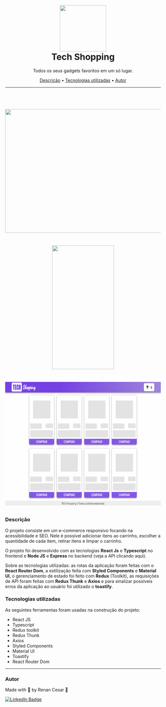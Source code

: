 
<h1 align="center">
 <img align="center" width="150" height="150" src="https://i.imgur.com/ngHfRyV.png"><br>
 Tech Shopping
</h1>

<p align="center">Todos os seus gadgets favoritos em um só lugar.</p>

<p align="center">
 <a href="#Descrição">Descrição</a> •
 <a href="#Tecnologias">Tecnologias utilizadas</a> •
 <a href="#autor">Autor</a>
</p>

---

<br>


<h1 align="center">  
  <p align="center">
  <img width="800" height="400" src="public/site.gif"><br><br>
  <img width="200" height="400" src="public/mobile.gif"><br><br>
  <img width="800" height="400" src="public/toast-erro.gif">
</p>

</h1>

<a id="Descrição"></a>
### Descrição

O projeto consiste em um e-commerce responsivo focando na acessibilidade e SEO. Nele é possível adicionar itens ao carrinho, escolher a quantidade de cada item, retirar itens e limpar o carrinho.

O projeto foi desenvolvido com as tecnologias **React Js** e **Typescript** no frontend e **Node JS** e **Express** no backend (veja a API clicando aqui). 

Sobre as tecnologias utilizadas: as rotas da aplicação foram feitas com o **React Router Dom**, a estilização feita com **Styled Components** e **Material UI**, o gerenciamento de estado foi feito com **Redux** (Toolkit), as requisições de API foram feitas com **Redux Thunk** e **Axios** e para sinalizar possíveis erros da aplicação ao usuário foi utilizado o **toastify**.

<a id="Tecnologias"></a>
### Tecnologias utilizadas

As seguintes ferramentas foram usadas na construção do projeto:

- React JS
- Typescript
- Redux toolkit
- Redux Thunk
- Axios
- Styled Components
- Material UI
- Toastify
- React Router Dom

---

### Autor

Made with 💜 by Renan Cesar 👋

[![LinkedIn Badge](https://img.shields.io/badge/-Renan_Cesar-blue?style=flat-square&logo=Linkedin&logoColor=white&link=https://www.linkedin.com/in/renan-cesar/)](https://www.linkedin.com/in/renan-cesar/)
